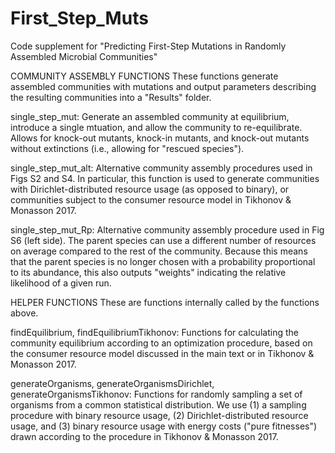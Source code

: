 # First_Step_Muts
Code supplement for "Predicting First-Step Mutations in Randomly Assembled Microbial Communities"

COMMUNITY ASSEMBLY FUNCTIONS
These functions generate assembled communities with mutations and output parameters describing the resulting communities into a "Results" folder.

single_step_mut: Generate an assembled community at equilibrium, introduce a single mtuation, and allow the community to re-equilibrate. Allows for knock-out mutants, knock-in mutants, and knock-out mutants without extinctions (i.e., allowing for "rescued species").

single_step_mut_alt: Alternative community assembly procedures used in Figs S2 and S4. In particular, this function is used to generate communities with Dirichlet-distributed resource usage (as opposed to binary), or communities subject to the consumer resource model in Tikhonov & Monasson 2017.

single_step_mut_Rp: Alternative community assembly procedure used in Fig S6 (left side). The parent species can use a different number of resources on average compared to the rest of the community. Because this means that the parent species is no longer chosen with a probability proportional to its abundance, this also outputs "weights" indicating the relative likelihood of a given run.


HELPER FUNCTIONS
These are functions internally called by the functions above.

findEquilibrium, findEquilibriumTikhonov: Functions for calculating the community equilibrium according to an optimization procedure, based on the consumer resource model discussed in the main text or in Tikhonov & Monasson 2017.

generateOrganisms, generateOrganismsDirichlet, generateOrganismsTikhonov: Functions for randomly sampling a set of organisms from a common statistical distribution. We use (1) a sampling procedure with binary resource usage, (2) Dirichlet-distributed resource usage, and (3) binary resource usage with energy costs ("pure fitnesses") drawn according to the procedure in Tikhonov & Monasson 2017.
